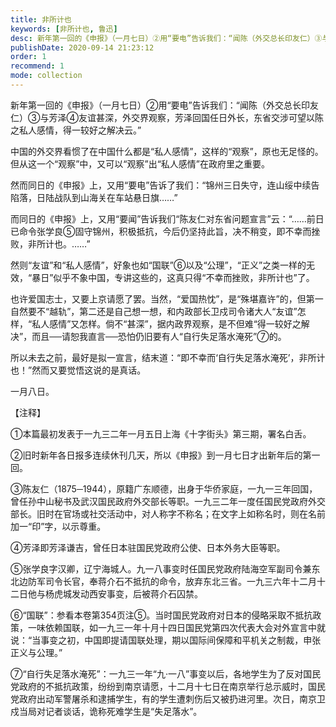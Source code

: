 ```yaml
---
title: 非所计也
keywords: [非所计也, 鲁迅]
desc: 新年第一回的《申报》（一月七日）②用“要电”告诉我们：“闻陈（外交总长印友仁）③与芳泽④友谊甚深，外交界观察，芳泽回国任日外长，东省交涉可望以陈之私人感情，得一较好之解决云。”
publishDate: 2020-09-14 21:23:12
order: 1
recommend: 1
mode: collection
---
```


新年第一回的《申报》（一月七日）②用“要电”告诉我们：“闻陈（外交总长印友仁）③与芳泽④友谊甚深，外交界观察，芳泽回国任日外长，东省交涉可望以陈之私人感情，得一较好之解决云。”

中国的外交界看惯了在中国什么都是“私人感情”，这样的“观察”，原也无足怪的。但从这一个“观察”中，又可以“观察”出“私人感情”在政府里之重要。

然而同日的《申报》上，又用“要电”告诉了我们：“锦州三日失守，连山绥中续告陷落，日陆战队到山海关在车站悬日旗……”

而同日的《申报》上，又用“要闻”告诉我们“陈友仁对东省问题宣言”云：“……前日已命令张学良⑤固守锦州，积极抵抗，今后仍坚持此旨，决不稍变，即不幸而挫败，非所计也。……”

然则“友谊”和“私人感情”，好象也如“国联”⑥以及“公理”，“正义”之类一样的无效，“暴日”似乎不象中国，专讲这些的，这真只得“不幸而挫败，非所计也”了。

也许爱国志士，又要上京请愿了罢。当然，“爱国热忱”，是“殊堪嘉许”的，但第一自然要不“越轨”，第二还是自己想一想，和内政部长卫戍司令诸大人“友谊”怎样，“私人感情”又怎样。倘不“甚深”，据内政界观察，是不但难“得一较好之解决”，而且──请恕我直言──恐怕仍旧要有人“自行失足落水淹死”⑦的。

所以未去之前，最好是拟一宣言，结末道：“即不幸而‘自行失足落水淹死’，非所计也！”然而又要觉悟这说的是真话。

一月八日。

【注释】

①本篇最初发表于一九三二年一月五日上海《十字街头》第三期，署名白舌。

②旧时新年各日报多连续休刊几天，所以《申报》到一月七日才出新年后的第一回。

③陈友仁（1875─1944），原籍广东顺德，出身于华侨家庭，一九一三年回国，曾任孙中山秘书及武汉国民政府外交部长等职。一九三二年一度任国民党政府外交部长。旧时在官场或社交活动中，对人称字不称名；在文字上如称名时，则在名前加一“印”字，以示尊重。

④芳泽即芳泽谦吉，曾任日本驻国民党政府公使、日本外务大臣等职。

⑤张学良字汉卿，辽宁海城人。九一八事变时任国民党政府陆海空军副司令兼东北边防军司令长官，奉蒋介石不抵抗的命令，放弃东北三省。一九三六年十二月十二日他与杨虎城发动西安事变，后被蒋介石囚禁。

⑥“国联”：参看本卷第354页注⑤。当时国民党政府对日本的侵略采取不抵抗政策，一味依赖国联，如一九三一年十月十四日国民党第四次代表大会对外宣言中就说：“当事变之初，中国即提请国联处理，期以国际间保障和平机关之制裁，申张正义与公理。”

⑦“自行失足落水淹死”：一九三一年“九·一八”事变以后，各地学生为了反对国民党政府的不抵抗政策，纷纷到南京请愿，十二月十七日在南京举行总示威时，国民党政府出动军警屠杀和逮捕学生，有的学生遭刺伤后又被扔进河里。次日，南京卫戍当局对记者谈话，诡称死难学生是“失足落水”。
